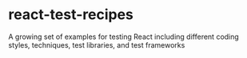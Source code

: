 # react-test-recipes
A growing set of examples for testing React including different coding styles, techniques, test libraries, and test frameworks
